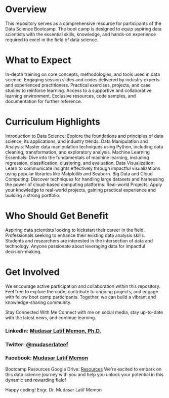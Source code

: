 # Overview
This repository serves as a comprehensive resource for participants of the Data Science Bootcamp. The boot camp is designed to equip aspiring data scientists with the essential skills, knowledge, and hands-on experience required to excel in the field of data science.

# What to Expect
In-depth training on core concepts, methodologies, and tools used in data science.
Engaging session slides and codes delivered by industry experts and experienced practitioners.
Practical exercises, projects, and case studies to reinforce learning.
Access to a supportive and collaborative learning environment.
Exclusive resources, code samples, and documentation for further reference.

# Curriculum Highlights
Introduction to Data Science: Explore the foundations and principles of data science, its applications, and industry trends.
Data Manipulation and Analysis: Master data manipulation techniques using Python, including data cleaning, transformation, and exploratory analysis.
Machine Learning Essentials: Dive into the fundamentals of machine learning, including regression, classification, clustering, and evaluation.
Data Visualization: Learn to communicate insights effectively through impactful visualizations using popular libraries like Matplotlib and Seaborn.
Big Data and Cloud Computing: Discover techniques for handling large datasets and harnessing the power of cloud-based computing platforms.
Real-world Projects: Apply your knowledge to real-world projects, gaining practical experience and building a strong portfolio.

# Who Should Get Benefit
Aspiring data scientists looking to kickstart their career in the field.
Professionals seeking to enhance their existing data analysis skills.
Students and researchers are interested in the intersection of data and technology.
Anyone passionate about leveraging data for impactful decision-making.

# Get Involved
We encourage active participation and collaboration within this repository. Feel free to explore the code, contribute to ongoing projects, and engage with fellow boot camp participants. Together, we can build a vibrant and knowledge-sharing community.

Stay Connected With Me
Connect with me on social media, stay up-to-date with the latest news, and continue learning.

### LinkedIn: [Mudasar Latif Memon, Ph.D.](https://www.linkedin.com/in/mudasar-latif-memon-ph-d-18957b12/)
### Twitter: [@mudaserlateef](https://twitter.com/mudaserlateef) 
### Facebook: [Mudasar Latif Memon](https://web.facebook.com/mudaserlateef)

Bootcamp Resources
Google Drive: [Resources](https://www.mlmemon.com/14-data-science)
We're excited to embark on this data science journey with you and help you unlock your potential in this dynamic and rewarding field!

Happy coding!
Engr. Dr. Mudasar Latif Memon
